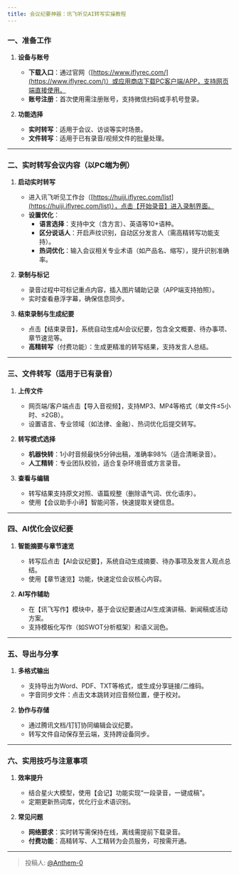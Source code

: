 ```yaml
---
title: 会议纪要神器：讯飞听见AI转写实操教程
---
```


### **一、准备工作** 
1. **设备与账号**
   - **下载入口**：通过官网（[https://www.iflyrec.com/](https://www.iflyrec.com/)）或应用商店下载PC客户端/APP，支持网页端直接使用。
   - **账号注册**：首次使用需注册账号，支持微信扫码或手机号登录。

2. **功能选择**
   - **实时转写**：适用于会议、访谈等实时场景。
   - **文件转写**：适用于已有录音/视频文件的批量处理。

---

### **二、实时转写会议内容（以PC端为例）**
1. **启动实时转写**
   - 进入讯飞听见工作台（[https://huiji.iflyrec.com/list](https://huiji.iflyrec.com/list)），点击【开始录音】进入录制界面。
   - **设置优化**：
     - **语言选择**：支持中文（含方言）、英语等10+语种。
     - **区分说话人**：开启声纹识别，自动区分发言人（需高精转写功能支持）。
     - **热词优化**：输入会议相关专业术语（如产品名、缩写），提升识别准确率。

2. **录制与标记**
   - 录音过程中可标记重点内容，插入图片辅助记录（APP端支持拍照）。
   - 实时查看悬浮字幕，确保信息同步。

3. **结束录制与生成纪要**
   - 点击【结束录音】，系统自动生成AI会议纪要，包含全文概要、待办事项、章节速览等。
   - **高精转写**（付费功能）：生成更精准的转写结果，支持发言人总结。

---

### **三、文件转写（适用于已有录音）**
1. **上传文件**
   - 网页端/客户端点击【导入音视频】，支持MP3、MP4等格式（单文件≤5小时、≤2GB）。
   - 设置语言、专业领域（如法律、金融）、热词优化后提交转写。

2. **转写模式选择**
   - **机器快转**：1小时音频最快5分钟出稿，准确率98%（适合清晰录音）。
   - **人工精转**：专业团队校验，适合复杂环境音或方言录音。

3. **查看与编辑**
   - 转写结果支持原文对照、语篇规整（删除语气词、优化语序）。
   - 使用【会议助手小谛】智能问答，快速提取关键信息。

---

### **四、AI优化会议纪要**
1. **智能摘要与章节速览**
   - 转写后点击【AI会议纪要】，系统自动生成摘要、待办事项及发言人观点总结。
   - 使用【章节速览】功能，快速定位会议核心内容。

2. **AI写作辅助**
   - 在【讯飞写作】模块中，基于会议纪要通过AI生成演讲稿、新闻稿或活动方案。
   - 支持模板化写作（如SWOT分析框架）和语义润色。

---

### **五、导出与分享**
1. **多格式输出**
   - 支持导出为Word、PDF、TXT等格式，或生成分享链接/二维码。
   - 字音同步文件：点击文本跳转对应音频位置，便于校对。

2. **协作与存储**
   - 通过腾讯文档/钉钉协同编辑会议纪要。
   - 转写文件自动保存至云端，支持跨设备同步。

---

### **六、实用技巧与注意事项**
1. **效率提升**
   - 结合星火大模型，使用【会记】功能实现“一段录音，一键成稿”。
   - 定期更新热词库，优化行业术语识别。

2. **常见问题**
   - **网络要求**：实时转写需保持在线，离线需提前下载录音。
   - **付费功能**：高精转写、人工精转为会员服务，可按需开通。

---

> 投稿人: [@Anthem-0](https://github.com/Anthem-0)
